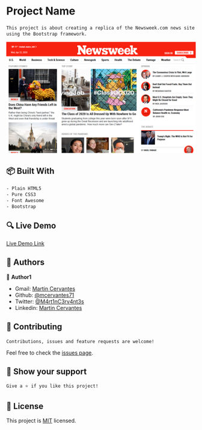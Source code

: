 # Project Name

    This project is about creating a replica of the Newsweek.com news site using the Bootstrap framework.

![screenshot](./screenshot.png)

## :package: Built With

    - Plain HTML5
    - Pure CSS3
    - Font Awesome
    - Bootstrap

## :mag: Live Demo

[Live Demo Link](https://rawcdn.githack.com/mcervantes71/Newsweek_Clone/bd0f6fc531885a384c22fdaf0c4130946f403caa/index.html)

## :busts_in_silhouette: Authors

👤 **Author1**

- Gmail: [Martin Cervantes](mailto:cervantes.martine@gmail.com)
- Github: [@mcervantes71](https://github.com/mcervantes71)
- Twitter: [@M4rt1nC3rv4nt3s](https://twitter.com/M4rt1nC3rv4nt3s)
- Linkedin: [Martin Cervantes](https://www.linkedin.com/in/cervantesmartin/)

## 🤝 Contributing

    Contributions, issues and feature requests are welcome!

Feel free to check the [issues page](../../issues).

## :star2: Show your support

    Give a ⭐️ if you like this project!

## 📝 License

This project is [MIT](lic.url) licensed.
